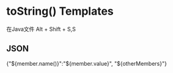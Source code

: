 # toString() Templates
在Java文件 Alt + Shift + S,S

## JSON
{"${member.name()}":"${member.value}", "${otherMembers}"}

